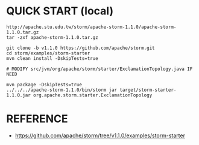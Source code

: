 # QUICK START (local)

```
http://apache.stu.edu.tw/storm/apache-storm-1.1.0/apache-storm-1.1.0.tar.gz
tar -zxf apache-storm-1.1.0.tar.gz

git clone -b v1.1.0 https://github.com/apache/storm.git
cd storm/examples/storm-starter
mvn clean install -DskipTests=true

# MODIFY src/jvm/org/apache/storm/starter/ExclamationTopology.java IF NEED

mvn package -DskipTests=true
../../../apache-storm-1.1.0/bin/storm jar target/storm-starter-1.1.0.jar org.apache.storm.starter.ExclamationTopology
```

# REFERENCE

* https://github.com/apache/storm/tree/v1.1.0/examples/storm-starter
